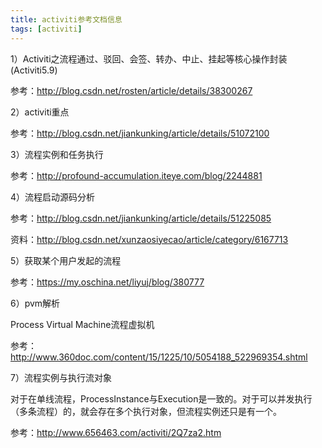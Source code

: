 ```yaml
---
title: activiti参考文档信息
tags: [activiti]
---
```


1）Activiti之流程通过、驳回、会签、转办、中止、挂起等核心操作封装(Activiti5.9) 

参考：http://blog.csdn.net/rosten/article/details/38300267

2）activiti重点

参考：http://blog.csdn.net/jiankunking/article/details/51072100

3）流程实例和任务执行

参考：http://profound-accumulation.iteye.com/blog/2244881

4）流程启动源码分析

参考：http://blog.csdn.net/jiankunking/article/details/51225085

资料：http://blog.csdn.net/xunzaosiyecao/article/category/6167713

5）获取某个用户发起的流程

参考：https://my.oschina.net/liyuj/blog/380777

6）pvm解析

Process Virtual Machine流程虚拟机

参考：http://www.360doc.com/content/15/1225/10/5054188_522969354.shtml

7）流程实例与执行流对象

对于在单线流程，ProcessInstance与Execution是一致的。对于可以并发执行（多条流程）的，就会存在多个执行对象，但流程实例还只是有一个。

参考：http://www.656463.com/activiti/2Q7za2.htm